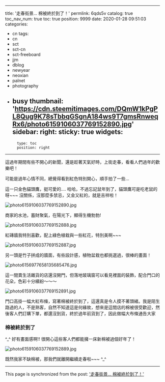 
---
title: '走春街景... 棉被終於到了！'
permlink: 6qds5v
catalog: true
toc_nav_num: true
toc: true
position: 9999
date: 2020-01-28 09:51:03
categories:
- cn
tags:
- cn
- sct
- sct-cn
- sct-freeboard
- jjm
- dblog
- newyear
- neoxian
- palnet
- photography
- busy
thumbnail: 'https://cdn.steemitimages.com/DQmW1kPgPL8Qug9K78sTbbqGSgnA184ws9T7gmsRnweqRx6/photo6159106037769152890.jpg'
sidebar:
    right:
        sticky: true
widgets:
    -
        type: toc
        position: right
---


這過年期間有些不開心的新聞，還是趁著天氣好時，上街走春，看看人們過年的歡樂吧！

可能是過年心情不同，總覺得看到紅色特別開心，順手拍了一些...

這一只金色貓頭鷹，挺可愛的.... 哈哈，不過忘記鼠年到了，貓頭鷹可是吃老鼠的呀~~~ 沒關係，沒那麼多禁忌，又金又紅的，就是吉祥啦！

![photo6159106037769152890.jpg](https://cdn.steemitimages.com/DQmW1kPgPL8Qug9K78sTbbqGSgnA184ws9T7gmsRnweqRx6/photo6159106037769152890.jpg)

商家的水池，蓄財聚氣，在陽光下，顯得生機勃勃!

![photo6159106037769152888.jpg](https://cdn.steemitimages.com/DQmWoBHE34Tuxo1AbNfE7uxzwYB6hcGMCY7ksPEQbSETyyQ/photo6159106037769152888.jpg)

紅磚牆我特別喜歡，配上綠色植栽與一些紅花，特別美啊~~~

![photo6159106037769152887.jpg](https://cdn.steemitimages.com/DQmbdry872XEfRnSMc647jvuNyS3zgY7cTPrGgKDAMbk4Kn/photo6159106037769152887.jpg)

另一頭是竹子拼成的牆面，有些設計感，植物盆栽也都挑選過，很棒的畫面！

![photo6156977658135685476.jpg](https://cdn.steemitimages.com/DQmT5DWcvyxePFYfecMnf9Me7oFzsMLhcb9mATqstWepiJC/photo6156977658135685476.jpg)

這一間賣生活雜貨的店還沒開門，但落地玻璃窗可以看見裡面的裝飾，配合門口的花朵，色彩十分繽紛～～～

![photo6159106037769152891.jpg](https://cdn.steemitimages.com/DQmeV2K8oHTSZMjrphqYfydxvTEKWfg274j1RmM3psb94ah/photo6159106037769152891.jpg)

門口高掛一幅大紅布條，寫著棉被終於到了，這還真是令人摸不著頭緒。我是陌生路過的人，不是熟客，自然不知道這是何緣故，想來是這間店的棉被很受歡迎，然後客人們訂購下單，都還沒到貨，終於過年前貨到了，因此做幅大布條通告大家

<h3>棉被終於到了</h3>

^_^ 好有畫面感啊!! 很開心這些客人們都能擁一床新棉被過個好年了！

![photo6159106037769152889.jpg](https://cdn.steemitimages.com/DQmQDJAqoAFx2bNfjKTmygo2dGfHaxVzXRAdur8TKjLvxwL/photo6159106037769152889.jpg)

既然我家不缺棉被，那我們就離開繼續走春啦~~~ ^_^

- - -

This page is synchronized from the post: ['走春街景... 棉被終於到了！'](https://steemit.com/@deanliu/6qds5v)
